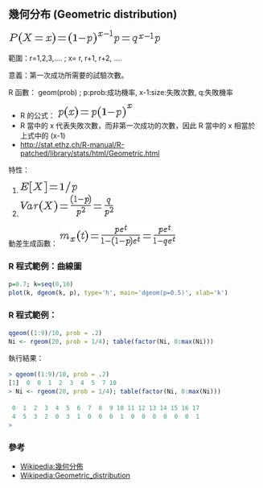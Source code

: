 ## 幾何分布 (Geometric distribution)

 ![](../timg/4596a6c90794.jpg) 

範圍：r=1,2,3,.... ; x= r, r+1, r+2, ....

意義：第一次成功所需要的試驗次數。

R 函數： geom(prob) ; p:prob:成功機率, x-1:size:失敗次數, q:失敗機率

* R 的公式： ![](../timg/0d77b33676f5.jpg) 
* R 當中的 x 代表失敗次數，而非第一次成功的次數，因此 R 當中的 x 相當於上式中的 (x-1)
* <http://stat.ethz.ch/R-manual/R-patched/library/stats/html/Geometric.html>

特性：

1.  ![](../timg/19aff995f75e.jpg) 
2.  ![](../timg/9fb84c80d91d.jpg) 

動差生成函數： ![](../timg/e0090dd5a203.jpg) 


### R 程式範例：曲線圖

```R
p=0.7; k=seq(0,10)
plot(k, dgeom(k, p), type='h', main='dgeom(p=0.5)', xlab='k')
```
[](../img/dgeomPlot.jpg)

### R 程式範例：

```R
qgeom((1:9)/10, prob = .2)
Ni <- rgeom(20, prob = 1/4); table(factor(Ni, 0:max(Ni)))
```

執行結果：

```R
> qgeom((1:9)/10, prob = .2)
[1]  0  0  1  2  3  4  5  7 10
> Ni <- rgeom(20, prob = 1/4); table(factor(Ni, 0:max(Ni)))

 0  1  2  3  4  5  6  7  8  9 10 11 12 13 14 15 16 17 
 4  5  3  2  0  3  1  0  0  0  1  0  0  0  0  0  0  1 
> 
```

### 參考
* [Wikipedia:幾何分佈](http://zh.wikipedia.org/wiki/%E5%B9%BE%E4%BD%95%E5%88%86%E4%BD%88)
* [Wikipedia:Geometric_distribution](http://en.wikipedia.org/wiki/Geometric_distribution)

